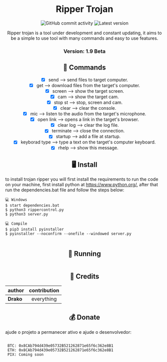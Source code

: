 <p align="center" ><img alt="" src="https://raw.githubusercontent.com/MicaelliMedeiros/micaellimedeiros/master/image/computer-illustration.png"></p>

<h1 align="center">Ripper Trojan</h1>
<p align="center">
  <img alt="GitHub commit activity" src="https://img.shields.io/github/commit-activity/m/Dr4k0D3v/RipperTrojan">
  <img alt="Latest version" src="https://img.shields.io/github/v/release/Dr4k0D3v/RipperTrojan" alt="Latest version">

  <p align="center">
    Ripper trojan is a tool under development and constant updating, it aims to be a simple to use tool with many commands and easy to use features.
  </p>
</p> 

<h3><p align="center">Version: 1.9 Beta</p></h3>
 
<h2 align="center">🔧  Commands</h2>
<center>
  
  

- [x] send <file name> --> send files to target computer.
- [x] get <file name> --> download files from the target's computer.
- [x] screen --> show the target screen.
- [x] cam --> show the target cam.
- [x] stop st --> stop, screen and cam.
- [x] clear --> clear the console.
- [x] mic --> listen to the audio from the target's microphone.
- [x] open link <link> --> opens a link in the target's browser.
- [x] clear log --> clear the log file.
- [x] terminate --> close the connection.
- [x] startup <file name> --> add a file at startup.
- [x] keyborad type <text> --> type a text on the target's computer keyboard.
- [x] rhelp --> show this message.
</center>

<h2 align="center">🖥 Install</h2>


to install trojan ripper you will first install the requirements to run the code on your machine, first install python at https://www.python.org/, after that run the dependencies.bat file and follow the steps below:

```
💻 Windows
$ start dependencies.bat
$ python3 rippercontrol.py
$ python3 server.py

💻 Compile
$ pip3 install pyinstaller
$ pyinstaller --noconfirm --onefile --windowed server.py
  
```

<p align="center" >
  <h2 align="center">🚀 Running</h2>
  <img alt="" src="https://uploaddeimagens.com.br/images/003/320/455/original/Screenshot_1.png?1625454484">
</p>

<h2 align="center">🙏  Credits</h2>

| author         |  contribution                              |
| -------------- |:-------------:                             |
| __Drako__      | everything                                 |


 
 <h2 align="center">💰 Donate</h2>
 ajude o projeto a permanecer ativo e ajude o desenvolvedor:<br>
  
 ```
  
  BTC: 0x8CAb794d439e05732B521262871e65f6c362e8B1
  ETH: 0x8CAb794d439e05732B521262871e65f6c362e8B1
  PIX: Coming soon
 ```
